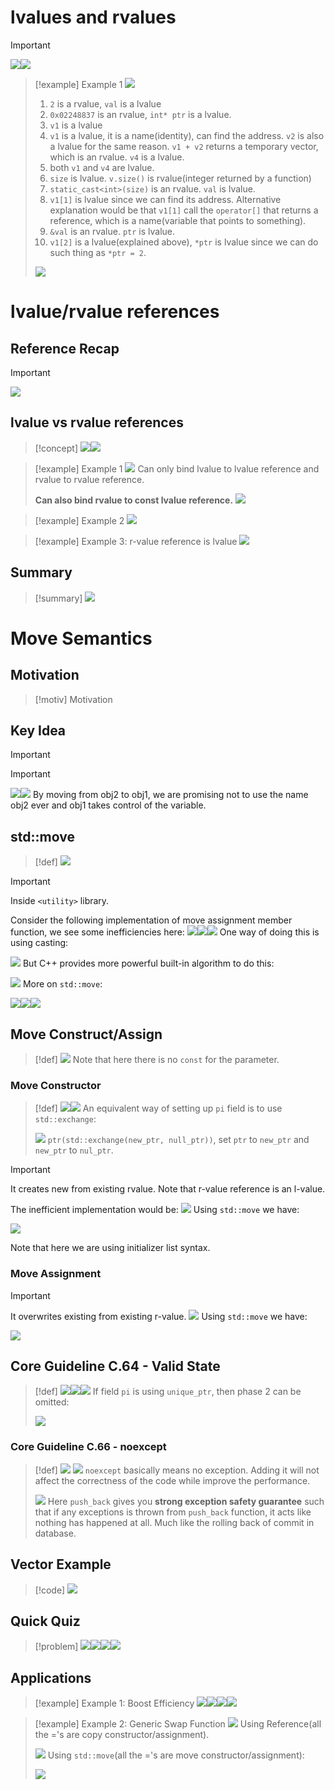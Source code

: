 # lvalues and rvalues
> [!important]
> ![](Move_Semantics.assets/image-20240118203131503.png)![](Move_Semantics.assets/image-20240118204415284.png)

> [!example] Example 1
> ![](Move_Semantics.assets/image-20240118203227984.png)
> 1. `2` is a rvalue, `val` is a lvalue
> 2. `0x02248837` is an rvalue, `int* ptr` is a lvalue.
> 3. `v1` is a lvalue
> 4. `v1` is a lvalue, it is a name(identity), can find the address. `v2` is also a lvalue for the same reason. `v1 + v2` returns a temporary vector, which is an rvalue. `v4` is a lvalue.
> 5. both `v1` and `v4` are lvalue.
> 6. `size` is lvalue. `v.size()` is rvalue(integer returned by a function)
> 7. `static_cast<int>(size)` is an rvalue. `val` is lvalue.
> 8. `v1[1]` is lvalue since we can find its address. Alternative explanation would be that `v1[1]` call the `operator[]` that returns a reference, which is a name(variable that points to something).
> 9. `&val` is an rvalue. `ptr` is lvalue.
> 10. `v1[2]` is a lvalue(explained above), `*ptr` is lvalue since we can do such thing as `*ptr = 2`.
> 
> ![](Move_Semantics.assets/image-20240118204633822.png)


# lvalue/rvalue references
## Reference Recap
> [!important]
> ![](Move_Semantics.assets/image-20240118214808299.png)



## lvalue vs rvalue references
> [!concept]
> ![](Move_Semantics.assets/image-20240118211217693.png)![](Move_Semantics.assets/image-20240118211315768.png)

> [!example] Example 1
> ![](Move_Semantics.assets/image-20240118204648132.png)
> Can only bind lvalue to lvalue reference and rvalue to rvalue reference.
> 
> **Can also bind  rvalue to const lvalue reference.**
> ![](Move_Semantics.assets/image-20240118211412547.png)

> [!example] Example 2
> ![](Move_Semantics.assets/image-20240118211143520.png)


> [!example] Example 3: r-value reference is lvalue
> ![](Move_Semantics.assets/image-20240118211541316.png)


## Summary
> [!summary]
> ![](Move_Semantics.assets/image-20240118211557114.png)





# Move Semantics
## Motivation
> [!motiv] Motivation






## Key Idea
> [!important]
> 



> [!important]
> ![](Move_Semantics.assets/image-20240118210913753.png)![](Move_Semantics.assets/image-20240118211702175.png)
> By moving from obj2 to obj1, we are promising not to use the name obj2 ever and obj1 takes control of the variable.



## std::move
> [!def]
> ![](Move_Semantics.assets/image-20240307153550861.png)

> [!important]
> Inside `<utility>` library.
> 
> Consider the following implementation of move assignment member function, we see some inefficiencies here:
> ![](Move_Semantics.assets/image-20240118213220013.png)![](Move_Semantics.assets/image-20240118213230098.png)![](Move_Semantics.assets/image-20240118213315164.png)
> One way of doing this is using casting:
> 
> ![](Move_Semantics.assets/image-20240118213338565.png)
> But C++ provides more powerful built-in algorithm to do this:
> 
> ![](Move_Semantics.assets/image-20240118213358477.png)
> More on `std::move`:
> 
> ![](Move_Semantics.assets/image-20240118213725557.png)![](Move_Semantics.assets/image-20240118213737328.png)![](Move_Semantics.assets/image-20240118213752982.png)


## Move Construct/Assign
> [!def]
> ![](Move_Semantics.assets/image-20240307153906169.png)
> Note that here there is no `const` for the parameter.



### Move Constructor
> [!def]
> ![](Move_Semantics.assets/image-20240307154251295.png)![](Move_Semantics.assets/image-20240307154451448.png)
> An equivalent way of setting up `pi` field is to use `std::exchange`:
> 
> ![](Move_Semantics.assets/image-20240307154501840.png)
> `ptr(std::exchange(new_ptr, null_ptr))`, set `ptr` to `new_ptr` and `new_ptr` to `nul_ptr`.

> [!important]
> It creates new from existing rvalue. Note that r-value reference is an l-value.
> 
> The inefficient implementation would be:
> ![](Move_Semantics.assets/image-20240118213543381.png)
> Using `std::move` we have:
> 
> ![](Move_Semantics.assets/image-20240118213609556.png)
> 
> Note that here we are using initializer list syntax.





### Move Assignment
> [!important]
> It overwrites existing from existing r-value.
> ![](Move_Semantics.assets/image-20240118213539165.png)
> Using `std::move` we have:
> 
> ![](Move_Semantics.assets/image-20240118213627265.png)


## Core Guideline C.64 - Valid State
> [!def]
> ![](Move_Semantics.assets/image-20240307160306227.png)![](Move_Semantics.assets/image-20240307160336392.png)![](Move_Semantics.assets/image-20240307160759811.png)
> If field `pi` is using `unique_ptr`, then phase 2 can be omitted:
> 
> ![](Move_Semantics.assets/image-20240307160845957.png)








### Core Guideline C.66 - noexcept
> [!def]
> ![](Move_Semantics.assets/image-20240307154706946.png)
> ![](Move_Semantics.assets/image-20240307155250506.png)
> `noexcept` basically means no exception. Adding it will not affect the correctness of the code while improve the performance.
> 
> ![](Move_Semantics.assets/image-20240307155437287.png)
> Here `push_back` gives you **strong exception safety guarantee** such that if any exceptions is thrown from `push_back` function, it acts like nothing has happened at all. Much like the rolling back of commit in database.



## Vector Example
> [!code]
> ![](Move_Semantics.assets/image-20240308201636524.png)



## Quick Quiz
> [!problem]
> ![](Move_Semantics.assets/image-20240118214037725.png)![](Move_Semantics.assets/image-20240118220552262.png)![](Move_Semantics.assets/image-20240118220558632.png)![](Move_Semantics.assets/image-20240118220617001.png)



## Applications
> [!example] Example 1: Boost Efficiency
> ![](Move_Semantics.assets/image-20240118213908260.png)![](Move_Semantics.assets/image-20240118213919089.png)![](Move_Semantics.assets/image-20240118213936192.png)![](Move_Semantics.assets/image-20240118214000925.png)


> [!example] Example 2: Generic Swap Function
> ![](Move_Semantics.assets/image-20240118214428849.png)
> Using Reference(all the ='s are copy constructor/assignment).
> 
> ![](Move_Semantics.assets/image-20240118215930345.png)
> Using `std::move`(all the ='s are move constructor/assignment):
> 
> ![](Move_Semantics.assets/image-20240118220005884.png)
























